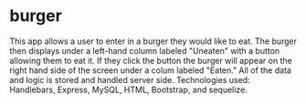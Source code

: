 # burger
<p>This app allows a user to enter in a burger they would like to eat. The burger then displays under a left-hand column labeled "Uneaten" with a button allowing them to eat it. If they click the button the burger will appear on the right hand side of the screen under a colum labeled "Eaten." All of the data and logic is stored and handled server side. Technologies used: Handlebars, Express, MySQL, HTML, Bootstrap, and sequelize.</p>
